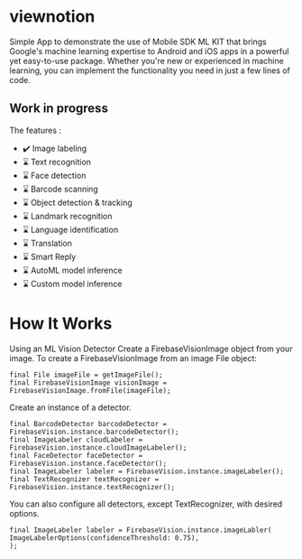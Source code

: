 # viewnotion

Simple App to demonstrate the use of Mobile SDK ML KIT that brings Google's machine learning expertise to Android and iOS apps in a powerful yet easy-to-use package. Whether you're new or experienced in machine learning, you can implement the functionality you need in just a few lines of code.

## Work in progress

The features :
- ✔️ Image labeling
- ⌛ Text recognition		
- ⌛ Face detection		
- ⌛ Barcode scanning				
- ⌛ Object detection & tracking		
- ⌛ Landmark recognition		
- ⌛ Language identification		
- ⌛ Translation		
- ⌛ Smart Reply		
- ⌛ AutoML model inference		
- ⌛ Custom model inference
  
# How It Works
 Using an ML Vision Detector 
    Create a FirebaseVisionImage object from your image. To create a FirebaseVisionImage from an image File object:

    final File imageFile = getImageFile();
    final FirebaseVisionImage visionImage = FirebaseVisionImage.fromFile(imageFile);
    
 Create an instance of a detector. 
 
    final BarcodeDetector barcodeDetector = FirebaseVision.instance.barcodeDetector();
    final ImageLabeler cloudLabeler = FirebaseVision.instance.cloudImageLabeler();
    final FaceDetector faceDetector = FirebaseVision.instance.faceDetector();
    final ImageLabeler labeler = FirebaseVision.instance.imageLabeler();
    final TextRecognizer textRecognizer = FirebaseVision.instance.textRecognizer();
    
  You can also configure all detectors, except TextRecognizer, with desired options.
  
    final ImageLabeler labeler = FirebaseVision.instance.imageLabler(
    ImageLabelerOptions(confidenceThreshold: 0.75),
    );

